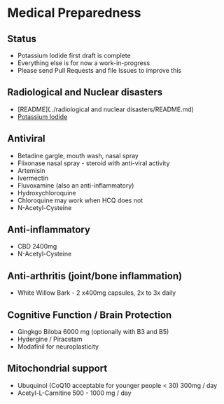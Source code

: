 # Medical Preparedness

## Status
- Potassium Iodide first draft is complete
- Everything else is for now a work-in-progress
- Please send Pull Requests and file Issues to improve this

##  Radiological and Nuclear disasters
- [README](../radiological and nuclear disasters/README.md)
- [Potassium Iodide](../radiological%20and%20nuclear%20disasters%2Fpotassium%20iodide%20for%20radiological%20and%20nuclear%20disasters.md)

## Antiviral

- Betadine gargle, mouth wash, nasal spray
- Flixonase nasal spray - steroid with anti-viral activity
- Artemisin
- Ivermectin
- Fluvoxamine (also an anti-inflammatory)
- Hydroxychloroquine
- Chloroquine may work when HCQ does not
- N-Acetyl-Cysteine

## Anti-inflammatory
- CBD 2400mg
- N-Acetyl-Cysteine

## Anti-arthritis (joint/bone inflammation)
- White Willow Bark - 2 x400mg capsules, 2x to 3x daily

## Cognitive Function / Brain Protection
- Gingkgo Biloba 6000 mg (optionally with B3 and B5)
- Hydergine / Piracetam
- Modafinil for neuroplasticity

## Mitochondrial support

- Ubuquinol (CoQ10 acceptable for younger people < 30) 300mg / day
- Acetyl-L-Carnitine 500 - 1000 mg / day


